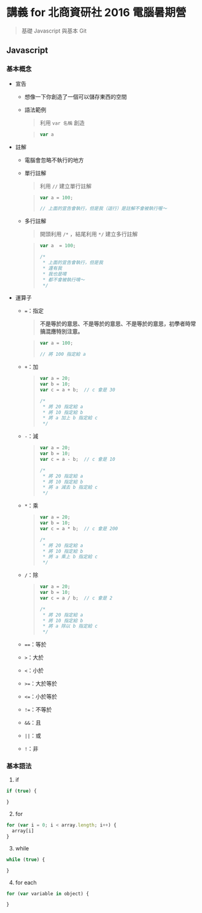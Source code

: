 # 講義 for 北商資研社 2016 電腦暑期營

> 基礎 Javascript 與基本 Git

## Javascript


### 基本概念

* 宣告

  * 想像一下你創造了一個可以儲存東西的空間

  * 語法範例

    > 利用 `var 名稱` 創造

    > ```js
    > var a
    > ```

* 註解

  * 電腦會忽略不執行的地方

  * 單行註解

    > 利用 `//` 建立單行註解

    > ```js
    > var a = 100;
    >
    > // 上面的宣告會執行，但是我（這行）是註解不會被執行喔～
    > ```

  * 多行註解

    > 開頭利用 `/*` ，結尾利用 `*/` 建立多行註解

    > ```js
    > var a  = 100;
    >
    > /*
    >  * 上面的宣告會執行，但是我
    >  * 還有我
    >  * 我也是唷
    >  * 都不會被執行唷～
    >  */
    > ```

* 運算子

  * `=`：指定  

    > **不是等於的意思、不是等於的意思、不是等於的意思，初學者時常搞混應特別注意。**

    > ```js
    > var a = 100;
    >
    > // 將 100 指定給 a
    > ```

  * `+`：加

    > ```js
    > var a = 20;
    > var b = 10;
    > var c = a + b;  // c 會是 30
    >
    > /*
    >  * 將 20 指定給 a
    >  * 將 10 指定給 b
    >  * 將 a 加上 b 指定給 c
    >  */
    > ```

  * `-`：減

    > ```js
    > var a = 20;
    > var b = 10;
    > var c = a - b;  // c 會是 10
    >
    > /*
    >  * 將 20 指定給 a
    >  * 將 10 指定給 b
    >  * 將 a 減去 b 指定給 c
    >  */
    > ```

  * `*`：乘

    > ```js
    > var a = 20;
    > var b = 10;
    > var c = a * b;  // c 會是 200
    >
    > /*
    >  * 將 20 指定給 a
    >  * 將 10 指定給 b
    >  * 將 a 乘上 b 指定給 c
    >  */
    > ```

  * `/`：除

    > ```js
    > var a = 20;
    > var b = 10;
    > var c = a / b;  // c 會是 2
    >
    > /*
    >  * 將 20 指定給 a
    >  * 將 10 指定給 b
    >  * 將 a 除以 b 指定給 c
    >  */
    > ```

  * `==`：等於

  * `>`：大於

  * `<`：小於

  * `>=`：大於等於

  * `<=`：小於等於

  * `!=`：不等於

  * `&&`：且

  * `||`：或

  * `!`：非


### 基本語法

1. if
  ```js
  if (true) {

  }
  ```

2. for
  ```js
  for (var i = 0; i < array.length; i++) {
    array[i]
  }
  ```

3. while
  ```js
  while (true) {

  }
  ```

4. for each
  ```js
  for (var variable in object) {

  }
  ```
